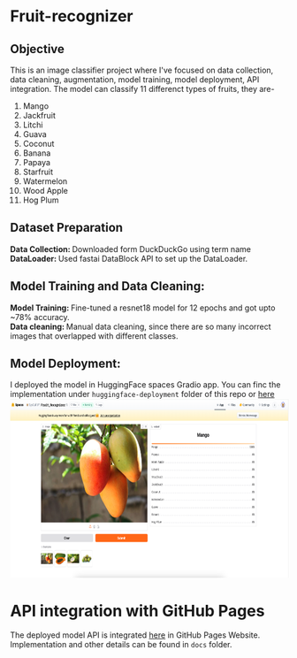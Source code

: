 # Fruit-recognizer
## Objective

This is an image classifier project where I've focused on data collection, data cleaning, augmentation, model training, model deployment, API integration. The model can classify 11 differenct types of fruits, they are-
1. Mango
2. Jackfruit
3. Litchi
4. Guava
5. Coconut
6. Banana
7. Papaya
8. Starfruit
9. Watermelon
10. Wood Apple
11. Hog Plum

## Dataset Preparation
<b> Data Collection: </b> Downloaded form DuckDuckGo using term name </br>
<b>DataLoader: </b> Used fastai DataBlock API to set up the DataLoader.

## Model Training and Data Cleaning:
 <b>Model Training: </b>Fine-tuned a resnet18 model for 12 epochs and got upto ~78% accuracy. </br>
 <b>Data cleaning: </b> Manual data cleaning, since there are so many incorrect images that overlapped with different classes.

 ## Model Deployment:
 I deployed the model in HuggingFace spaces Gradio app. You can finc the implementation under `huggingface-deployment` folder of this repo or [here](https://huggingface.co/spaces/SysCall97/Fruit_Recognizer/tree/main) 
<img src = "huggingface-deployment/deployment_example.png" width="700" height="324">

# API integration with GitHub Pages
The deployed model API is integrated [here](https://syscall97.github.io/fruit-recognizer/) in GitHub Pages Website. Implementation and other details can be found in `docs` folder.